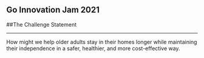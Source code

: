 ## Go Innovation Jam 2021

##The Challenge Statement
***
How might we help older adults stay in their homes longer while maintaining their independence in a safer, healthier, and more cost-effective way.